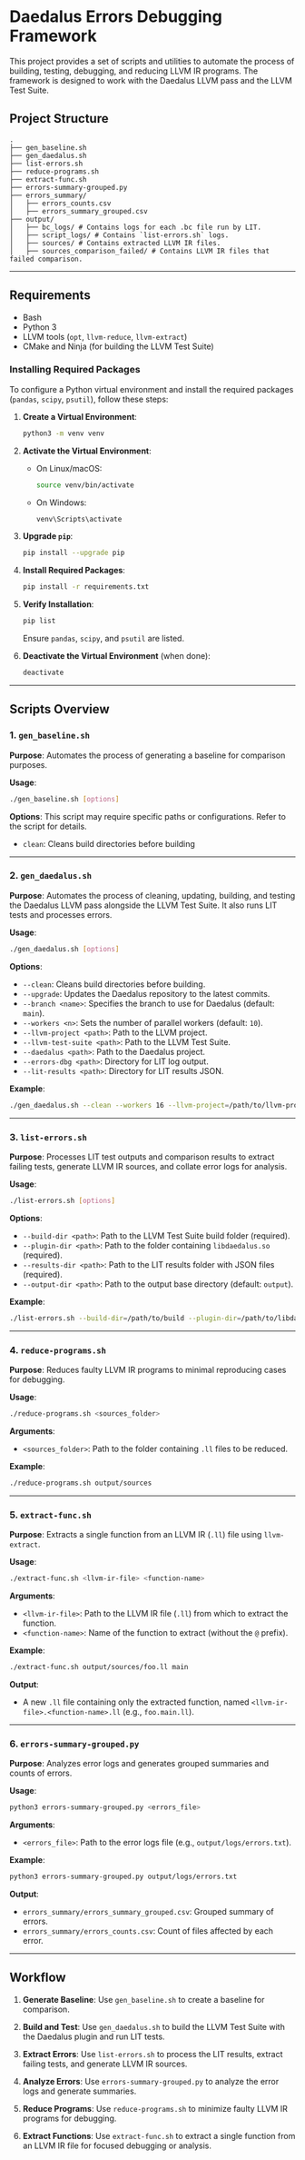 # Daedalus Errors Debugging Framework

This project provides a set of scripts and utilities to automate the process of building, testing, debugging, and reducing LLVM IR programs. The framework is designed to work with the Daedalus LLVM pass and the LLVM Test Suite.

## Project Structure

```
.
├── gen_baseline.sh
├── gen_daedalus.sh
├── list-errors.sh
├── reduce-programs.sh
├── extract-func.sh
├── errors-summary-grouped.py
├── errors_summary/
│   ├── errors_counts.csv
│   ├── errors_summary_grouped.csv
├── output/
│   ├── bc_logs/ # Contains logs for each .bc file run by LIT.
│   ├── script_logs/ # Contains `list-errors.sh` logs.
│   ├── sources/ # Contains extracted LLVM IR files.
│   ├── sources_comparison_failed/ # Contains LLVM IR files that failed comparison.
```

---

## Requirements

- Bash
- Python 3
- LLVM tools (`opt`, `llvm-reduce`, `llvm-extract`)
- CMake and Ninja (for building the LLVM Test Suite)

### Installing Required Packages

To configure a Python virtual environment and install the required packages (`pandas`, `scipy`, `psutil`), follow these steps:

1. **Create a Virtual Environment**:
   ```bash
   python3 -m venv venv
   ```

2. **Activate the Virtual Environment**:
   - On Linux/macOS:
     ```bash
     source venv/bin/activate
     ```
   - On Windows:
     ```bash
     venv\Scripts\activate
     ```

3. **Upgrade `pip`**:
   ```bash
   pip install --upgrade pip
   ```

4. **Install Required Packages**:
   ```bash
   pip install -r requirements.txt
   ```

5. **Verify Installation**:
   ```bash
   pip list
   ```

   Ensure `pandas`, `scipy`, and `psutil` are listed.

6. **Deactivate the Virtual Environment** (when done):
   ```bash
   deactivate
   ```

---

## Scripts Overview

### 1. `gen_baseline.sh`

**Purpose**: Automates the process of generating a baseline for comparison purposes.

**Usage**:
```bash
./gen_baseline.sh [options]
```

**Options**: This script may require specific paths or configurations. Refer to the script for details.
- `clean`: Cleans build directories before building

---

### 2. `gen_daedalus.sh`

**Purpose**: Automates the process of cleaning, updating, building, and testing the Daedalus LLVM pass alongside the LLVM Test Suite. It also runs LIT tests and processes errors.

**Usage**:
```bash
./gen_daedalus.sh [options]
```

**Options**:
- `--clean`: Cleans build directories before building.
- `--upgrade`: Updates the Daedalus repository to the latest commits.
- `--branch <name>`: Specifies the branch to use for Daedalus (default: `main`).
- `--workers <n>`: Sets the number of parallel workers (default: `10`).
- `--llvm-project <path>`: Path to the LLVM project.
- `--llvm-test-suite <path>`: Path to the LLVM Test Suite.
- `--daedalus <path>`: Path to the Daedalus project.
- `--errors-dbg <path>`: Directory for LIT log output.
- `--lit-results <path>`: Directory for LIT results JSON.

**Example**:
```bash
./gen_daedalus.sh --clean --workers 16 --llvm-project=/path/to/llvm-project --llvm-test-suite=/path/to/llvm-test-suite
```

---

### 3. `list-errors.sh`

**Purpose**: Processes LIT test outputs and comparison results to extract failing tests, generate LLVM IR sources, and collate error logs for analysis.

**Usage**:
```bash
./list-errors.sh [options]
```

**Options**:
- `--build-dir <path>`: Path to the LLVM Test Suite build folder (required).
- `--plugin-dir <path>`: Path to the folder containing `libdaedalus.so` (required).
- `--results-dir <path>`: Path to the LIT results folder with JSON files (required).
- `--output-dir <path>`: Path to the output base directory (default: `output`).

**Example**:
```bash
./list-errors.sh --build-dir=/path/to/build --plugin-dir=/path/to/libdaedalus --results-dir=/path/to/lit-results --output-dir=/path/to/output
```

---

### 4. `reduce-programs.sh`

**Purpose**: Reduces faulty LLVM IR programs to minimal reproducing cases for debugging.

**Usage**:
```bash
./reduce-programs.sh <sources_folder>
```

**Arguments**:
- `<sources_folder>`: Path to the folder containing `.ll` files to be reduced.

**Example**:
```bash
./reduce-programs.sh output/sources
```

---

### 5. `extract-func.sh`

**Purpose**: Extracts a single function from an LLVM IR (`.ll`) file using `llvm-extract`.

**Usage**:
```bash
./extract-func.sh <llvm-ir-file> <function-name>
```

**Arguments**:
- `<llvm-ir-file>`: Path to the LLVM IR file (`.ll`) from which to extract the function.
- `<function-name>`: Name of the function to extract (without the `@` prefix).

**Example**:
```bash
./extract-func.sh output/sources/foo.ll main
```

**Output**:
- A new `.ll` file containing only the extracted function, named `<llvm-ir-file>.<function-name>.ll` (e.g., `foo.main.ll`).

---

### 6. `errors-summary-grouped.py`

**Purpose**: Analyzes error logs and generates grouped summaries and counts of errors.

**Usage**:
```bash
python3 errors-summary-grouped.py <errors_file>
```

**Arguments**:
- `<errors_file>`: Path to the error logs file (e.g., `output/logs/errors.txt`).

**Example**:
```bash
python3 errors-summary-grouped.py output/logs/errors.txt
```

**Output**:
- `errors_summary/errors_summary_grouped.csv`: Grouped summary of errors.
- `errors_summary/errors_counts.csv`: Count of files affected by each error.

---



## Workflow

1. **Generate Baseline**:
   Use `gen_baseline.sh` to create a baseline for comparison.

2. **Build and Test**:
   Use `gen_daedalus.sh` to build the LLVM Test Suite with the Daedalus plugin and run LIT tests.

3. **Extract Errors**:
   Use `list-errors.sh` to process the LIT results, extract failing tests, and generate LLVM IR sources.

4. **Analyze Errors**:
   Use `errors-summary-grouped.py` to analyze the error logs and generate summaries.

5. **Reduce Programs**:
   Use `reduce-programs.sh` to minimize faulty LLVM IR programs for debugging.

6. **Extract Functions**:
   Use `extract-func.sh` to extract a single function from an LLVM IR file for focused debugging or analysis.


